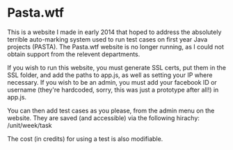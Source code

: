 # Pasta.wtf

This is a website I made in early 2014 that hoped to address the absolutely terrible auto-marking system used to run test cases on first year Java projects (PASTA). The Pasta.wtf website is no longer running, as I could not obtain support from the relevent departments.

If you wish to run this website, you must generate SSL certs, put them in the SSL folder, and add the paths to app.js, as well as setting your IP where necessary. If you wish to be an admin, you must add your facebook ID or username (they're hardcoded, sorry, this was just a prototype after all!) in app.js.

You can then add test cases as you please, from the admin menu on the website. They are saved (and accessible) via the following hirachy: /unit/week/task

The cost (in credits) for using a test is also modifiable.